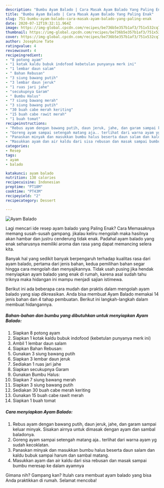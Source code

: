 ```yaml
---
description: "Bumbu Ayam Balado | Cara Masak Ayam Balado Yang Paling Enak"
title: "Bumbu Ayam Balado | Cara Masak Ayam Balado Yang Paling Enak"
slug: 751-bumbu-ayam-balado-cara-masak-ayam-balado-yang-paling-enak
date: 2020-07-12T19:32:11.964Z
image: https://img-global.cpcdn.com/recipes/be736b5e357b1af3/751x532cq70/ayam-balado-foto-resep-utama.jpg
thumbnail: https://img-global.cpcdn.com/recipes/be736b5e357b1af3/751x532cq70/ayam-balado-foto-resep-utama.jpg
cover: https://img-global.cpcdn.com/recipes/be736b5e357b1af3/751x532cq70/ayam-balado-foto-resep-utama.jpg
author: Josephine Tate
ratingvalue: 4
reviewcount: 4
recipeingredient:
- "8 potong ayam"
- "1 kotak kaldu bubuk indofood kebetulan punyanya merk ini"
- "1 lembar daun salam"
- " Bahan Rebusan"
- "3 siung bawang putih"
- "3 lembar daun jeruk"
- "1 ruas jari jahe"
- "secukupnya Garam"
- " Bumbu Halus"
- "7 siung bawang merah"
- "3 siung bawang putih"
- "30 buah cabe merah keriting"
- "15 buah cabe rawit merah"
- "1 buah tomat"
recipeinstructions:
- "Rebus ayam dengan bawang putih, daun jeruk, jahe, dan garam sampai keluar minyak. Sisakan airnya untuk dimasak dengan ayam dan sambal baladonya."
- "Goreng ayam sampai setengah matang aja.. terlihat dari warna ayam yg sudah kecoklatan."
- "Panaskan minyak dan masukkan bumbu halus beserta daun salam dan kaldu bubuk sampai harum dan sambal matang."
- "Masukkan ayam dan air kaldu dari sisa rebusan dan masak sampai bumbu meresap ke dalam ayamnya"
categories:
- Resep
tags:
- ayam
- balado

katakunci: ayam balado 
nutrition: 138 calories
recipecuisine: Indonesian
preptime: "PT18M"
cooktime: "PT43M"
recipeyield: "2"
recipecategory: Dessert

---
```



![Ayam Balado](https://img-global.cpcdn.com/recipes/be736b5e357b1af3/751x532cq70/ayam-balado-foto-resep-utama.jpg)

Lagi mencari ide resep ayam balado yang Paling Enak? Cara Memasaknya memang susah-susah gampang. jikalau keliru mengolah maka hasilnya akan hambar dan justru cenderung tidak enak. Padahal ayam balado yang enak seharusnya memiliki aroma dan rasa yang dapat memancing selera kita.



Banyak hal yang sedikit banyak berpengaruh terhadap kualitas rasa dari ayam balado, pertama dari jenis bahan, kedua pemilihan bahan segar hingga cara mengolah dan menyajikannya. Tidak usah pusing jika hendak menyiapkan ayam balado yang enak di rumah, karena asal sudah tahu triknya maka hidangan ini mampu menjadi sajian istimewa.


Berikut ini ada beberapa cara mudah dan praktis dalam mengolah ayam balado yang siap dikreasikan. Anda bisa membuat Ayam Balado memakai 14 jenis bahan dan 4 tahap pembuatan. Berikut ini langkah-langkah dalam membuat hidangannya.

<!--inarticleads1-->

##### Bahan-bahan dan bumbu yang dibutuhkan untuk menyiapkan Ayam Balado:

1. Siapkan 8 potong ayam
1. Siapkan 1 kotak kaldu bubuk indofood (kebetulan punyanya merk ini)
1. Ambil 1 lembar daun salam
1. Siapkan  Bahan Rebusan:
1. Gunakan 3 siung bawang putih
1. Siapkan 3 lembar daun jeruk
1. Sediakan 1 ruas jari jahe
1. Siapkan secukupnya Garam
1. Gunakan  Bumbu Halus:
1. Siapkan 7 siung bawang merah
1. Siapkan 3 siung bawang putih
1. Sediakan 30 buah cabe merah keriting
1. Gunakan 15 buah cabe rawit merah
1. Siapkan 1 buah tomat




<!--inarticleads2-->

##### Cara menyiapkan Ayam Balado:

1. Rebus ayam dengan bawang putih, daun jeruk, jahe, dan garam sampai keluar minyak. Sisakan airnya untuk dimasak dengan ayam dan sambal baladonya.
1. Goreng ayam sampai setengah matang aja.. terlihat dari warna ayam yg sudah kecoklatan.
1. Panaskan minyak dan masukkan bumbu halus beserta daun salam dan kaldu bubuk sampai harum dan sambal matang.
1. Masukkan ayam dan air kaldu dari sisa rebusan dan masak sampai bumbu meresap ke dalam ayamnya




Gimana nih? Gampang kan? Itulah cara membuat ayam balado yang bisa Anda praktikkan di rumah. Selamat mencoba!

